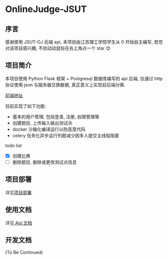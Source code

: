# OnlineJudge-JSUT
## 序言

感谢使用 JSUT-OJ 后端 api, 本项目由江苏理工学院学生从 0 开始自主编写, 若您对该项目感兴趣, 不妨动动鼠标在右上角点一个 star 😊

## 项目简介

本项目使用 Python Flask 框架 + Postgresql 数据库编写的 api 后端, 仅通过 http 协议使用 json 与服务器交换数据, 真正意义上实现前后端分离. 

[前端地址](https://github.com/2b-creator/JsutOJ-vue)

目前实现了如下功能:

- 基本的用户管理, 包括登录, 注册, 权限管理等
- 创建题目, 上传输入输出测试点
- docker 沙箱化编译运行以防恶意代码
- celery 任务化异步运行判题减少因多人提交主线程阻塞

todo list

- [x] 创建比赛
- [ ] 删除题目, 删除或更改测试点信息

## 项目部署

详见[项目部署](./Docs/deploy.md)

## 使用文档

详见[ Api 文档](./Docs/api.md)

## 开发文档

(To Be Continued)